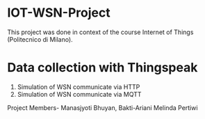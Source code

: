 # IOT-WSN-Project

This project was done in context of the course Internet of Things (Politecnico di Milano).
# Data collection with Thingspeak
1. Simulation of WSN communicate via HTTP
2. Simulation of WSN communicate via MQTT

Project Members- Manasjyoti Bhuyan, Bakti-Ariani Melinda Pertiwi
